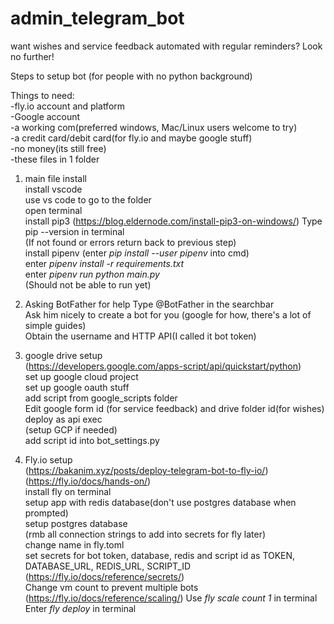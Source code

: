 # admin_telegram_bot


want wishes and service feedback automated with regular reminders? Look no further!


Steps to setup bot (for people with no python background)

Things to need:  
-fly.io account and platform  
-Google account  
-a working com(preferred windows, Mac/Linux users welcome to try)  
-a credit card/debit card(for fly.io and maybe google stuff)  
-no money(its still free)  
-these files in 1 folder

1. main file install  
install vscode  
use vs code to go to the folder  
open terminal  
install pip3 (https://blog.eldernode.com/install-pip3-on-windows/)
Type pip --version in terminal  
(If not found or errors return back to previous step)  
install pipenv (enter *pip install --user pipenv* into cmd)  
enter *pipenv install -r requirements.txt*  
enter *pipenv run python main.py*  
(Should not be able to run yet)  


2. Asking BotFather for help
Type @BotFather in the searchbar  
Ask him nicely to create a bot for you (google for how, there's a lot of simple guides)  
Obtain the username and HTTP API(I called it bot token)  



3. google drive setup  
(https://developers.google.com/apps-script/api/quickstart/python)  
set up google cloud project  
set up google oauth stuff  
add script from google_scripts folder  
Edit google form id (for service feedback) and drive folder id(for wishes)  
deploy as api exec  
(setup GCP if needed)  
add script id into bot_settings.py  

4. Fly.io setup  
(https://bakanim.xyz/posts/deploy-telegram-bot-to-fly-io/)  
(https://fly.io/docs/hands-on/)  
install fly on terminal  
setup app with redis database(don't use postgres database when prompted)  
setup postgres database  
(rmb all connection strings to add into secrets for fly later)  
change name in fly.toml  
set secrets for bot token, database, redis and script id as TOKEN, DATABASE_URL, REDIS_URL, SCRIPT_ID
(https://fly.io/docs/reference/secrets/)  
Change vm count to prevent multiple bots (https://fly.io/docs/reference/scaling/)
Use *fly scale count 1* in terminal
Enter *fly deploy* in terminal
 







